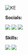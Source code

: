 ![KE](https://github.com/gleite22/gleite22/assets/117817612/08c5f0a8-1021-4547-ab84-299e43968ccd)
<div align="left">
   <p><b>Socials:</b></p>
  <a href="http://www.instagram.com/gleite23" [rel="noreferrer"><img src="https://img.shields.io/badge/Instagram-E4405F?style=for-the-badge&logo=instagram&logoColor=white"/></a></code>
<a href="https://discord.gg/guileite22" [rel="noreferrer"><img src="https://img.shields.io/badge/Discord-7289DA?style=for-the-badge&logo=discord&logoColor=white" /></a></code>
  <a href="https://open.spotify.com/user/31bq5u6kmaczwdvjlk52mg6lsjma" [rel="noreferrer"><img src="https://img.shields.io/badge/Spotify-1ED760?&style=for-the-badge&logo=spotify&logoColor=white" /></a></code>
</p>

  <p><b>Skills:</b></p>

<p align="left">
  <a [rel="noreferrer"> <img src="https://img.shields.io/badge/C-00599C?style=for-the-badge&logo=c&logoColor=white" /></a></code>
  <a  [rel="noreferrer"> <img src="https://img.shields.io/badge/Python-14354C?style=for-the-badge&logo=python&logoColor=white" /></a></code>



